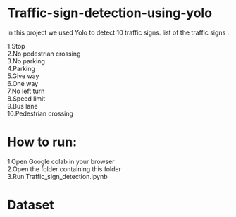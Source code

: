 # Traffic-sign-detection-using-yolo
in this project we used Yolo to detect 10 traffic signs. 
list of the traffic signs :

1.Stop   
2.No pedestrian crossing  
3.No parking  
4.Parking  
5.Give way  
6.One way  
7.No left turn  
8.Speed limit  
9.Bus lane  
10.Pedestrian crossing

# How to run:

1.Open Google colab in your browser  
2.Open the folder containing this folder  
3.Run Traffic_sign_detection.ipynb  

# Dataset   
